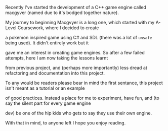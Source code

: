 Recently I've started the development of a C++ game engine called macgyver (named due to it's bodged together nature).

My journey to beginning Macgvyer is a long one, which started with my A-Level Coursework, where I decided to create

a pokemon inspired game using C# and SDL (there was a lot of `unsafe` being used). It didn't entirely work but it

gave me an interest in creating game engines. So after a few failed attempts, here I am now taking the lessons learnt

from previous project, and (perhaps more importantly) less dread at refactoring and documentation into this project.



To any would be readers please bear in mind the first sentance, this project isn't meant as a tutorial or an example

of good practices. Instead a place for me to experiment, have fun, and (to say the silent part for every game engine

dev) be one of the hip kids who gets to say they use their own engine.




With that in mind, to anyone left I hope you enjoy reading. 
